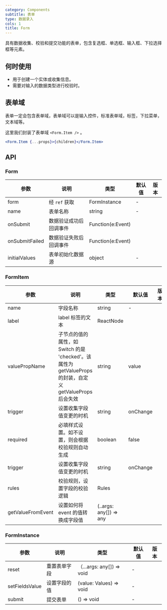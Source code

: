 ```yaml
---
category: Components
subtitle: 表单
type: 数据录入
cols: 1
title: Form
---
```


具有数据收集、校验和提交功能的表单，包含复选框、单选框、输入框、下拉选择框等元素。

## 何时使用

- 用于创建一个实体或收集信息。
- 需要对输入的数据类型进行校验时。


## 表单域

表单一定会包含表单域，表单域可以是输入控件，标准表单域，标签，下拉菜单，文本域等。

这里我们封装了表单域 `<Form.Item />` 。

```jsx
<Form.Item {...props}>{children}</Form.Item>
```

## API

### Form

| 参数 | 说明 | 类型 | 默认值 | 版本 |
| --- | --- | --- | --- | --- |
| form | 经 `ref` 获取 | FormInstance | - |  |
| name | 表单名称 | string | - |  |
| onSubmit | 数据验证成功后回调事件 | Function(e:Event) |  |  |
| onSubmitFailed | 数据验证失败后回调事件 | Function(e:Event) |  |  |
| initialValues  | 表单初始化数据源      | object | - | |

### FormItem

| 参数 | 说明 | 类型 | 默认值 | 版本 |
| --- | --- | --- | --- | --- |
| name | 字段名称 | string | - |  |
| label | label 标签的文本 | ReactNode |  |  |
| valuePropName | 子节点的值的属性，如 Switch 的是 'checked'。该属性为 getValueProps 的封装，自定义 getValueProps 后会失效 | string | value |  |
| trigger | 设置收集字段值变更的时机 | string | onChange |  |
| required | 必填样式设置。如不设置，则会根据校验规则自动生成 | boolean | false |  |
| trigger | 设置收集字段值变更的时机 | string | onChange |  |
| rules | 校验规则，设置字段的校验逻辑 | Rules |  |  |
| getValueFromEvent | 设置如何将 event 的值转换成字段值 | (..args: any[]) => any |  |  |

### FormInstance

| 参数 | 说明 | 类型 | 默认值 | 版本 |
| --- | --- | --- | --- | --- |
| reset | 重置表单字段 | （...args: any[]) => void | - |  |
| setFieldsValue | 设置字段的值 | (value: Values) => void | - |  |
| submit | 提交表单 | () => void | - |  |
